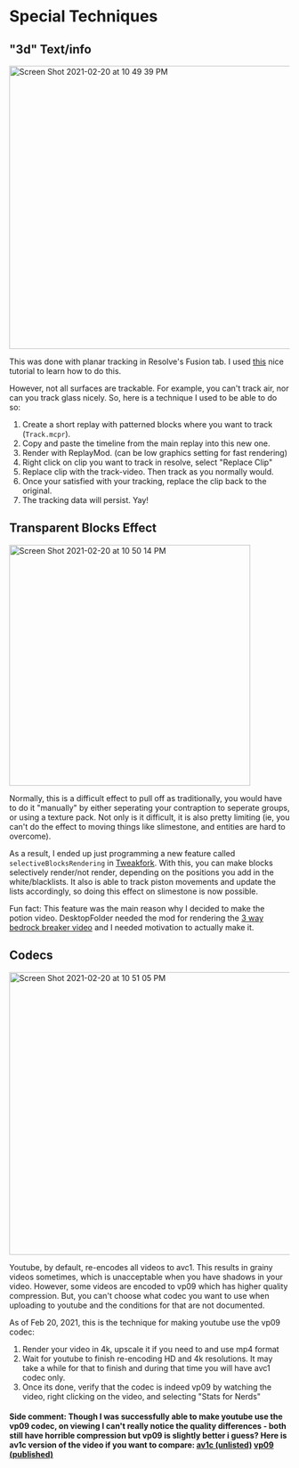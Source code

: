 # Special Techniques

## "3d" Text/info

<img width="509" alt="Screen Shot 2021-02-20 at 10 49 39 PM" src="https://user-images.githubusercontent.com/13282284/108615057-2966eb00-73ce-11eb-9c8b-6920216c9b65.png">

This was done with planar tracking in Resolve's Fusion tab. I used [this](https://www.youtube.com/watch?v=aJaGZ2a2BwQ) nice tutorial to learn how to do this.

However, not all surfaces are trackable. For example, you can't track air, nor can you track glass nicely. So, here is a technique I used to be able to do so:

1. Create a short replay with patterned blocks where you want to track (`Track.mcpr`).
2. Copy and paste the timeline from the main replay into this new one.
3. Render with ReplayMod. (can be low graphics setting for fast rendering)
4. Right click on clip you want to track in resolve, select "Replace Clip"
5. Replace clip with the track-video. Then track as you normally would.
6. Once your satisfied with your tracking, replace the clip back to the original.
7. The tracking data will persist. Yay!

## Transparent Blocks Effect

<img width="433" alt="Screen Shot 2021-02-20 at 10 50 14 PM" src="https://user-images.githubusercontent.com/13282284/108615056-2966eb00-73ce-11eb-9422-f08596400895.png">

Normally, this is a difficult effect to pull off as traditionally, you would have to do it "manually" by either seperating your contraption to seperate groups, or using a texture pack. Not only is it difficult, it is also pretty limiting (ie, you can't do the effect to moving things like slimestone, and entities are hard to overcome).

As a result, I ended up just programming a new feature called `selectiveBlocksRendering` in [Tweakfork](https://github.com/Andrews54757/tweakfork). With this, you can make blocks selectively render/not render, depending on the positions you add in the white/blacklists. It also is able to track piston movements and update the lists accordingly, so doing this effect on slimestone is now possible.

Fun fact: This feature was the main reason why I decided to make the potion video. DesktopFolder needed the mod for rendering the [3 way bedrock breaker video](https://www.youtube.com/watch?v=kTRjq0kCfHU) and I needed motivation to actually make it.

## Codecs

<img width="508" alt="Screen Shot 2021-02-20 at 10 51 05 PM" src="https://user-images.githubusercontent.com/13282284/108615055-28ce5480-73ce-11eb-80a7-2f2b8e8bac57.png">

Youtube, by default, re-encodes all videos to avc1. This results in grainy videos sometimes, which is unacceptable when you have shadows in your video. However, some videos are encoded to vp09 which has higher quality compression. But, you can't choose what codec you want to use when uploading to youtube and the conditions for that are not documented.

As of Feb 20, 2021, this is the technique for making youtube use the vp09 codec:
1. Render your video in 4k, upscale it if you need to and use mp4 format
2. Wait for youtube to finish re-encoding HD and 4k resolutions. It may take a while for that to finish and during that time you will have avc1 codec only.
3. Once its done, verify that the codec is indeed vp09 by watching the video, right clicking on the video, and selecting "Stats for Nerds"

#### Side comment: Though I was successfully able to make youtube use the vp09 codec, on viewing I can't really notice the quality differences - both still have horrible compression but vp09 is slightly better i guess? Here is av1c version of the video if you want to compare: [av1c (unlisted)](https://youtu.be/o8Sc87yCAnk) [vp09 (published)](https://youtu.be/1_jSkyq-WOs)
